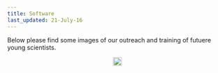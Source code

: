 ```yaml
---
title: Software
last_updated: 21-July-16
---
```


Below please find some images of our outreach and training of futuere young scientists.


<p align="center">
<img title="Matt and Susan" src="..
      plantsecretome/mydoc/plantsecretome/Matt and Susan.png
    " width="20"/>
</p>
